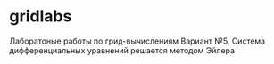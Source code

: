 # gridlabs
Лаборатоные работы по грид-вычислениям
Вариант №5, 
Система дифференциальных уравнений решается методом Эйлера
